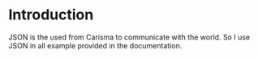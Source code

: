 # Introduction

JSON is the used from Carisma to communicate with the world. So I use JSON in all example provided in the documentation.